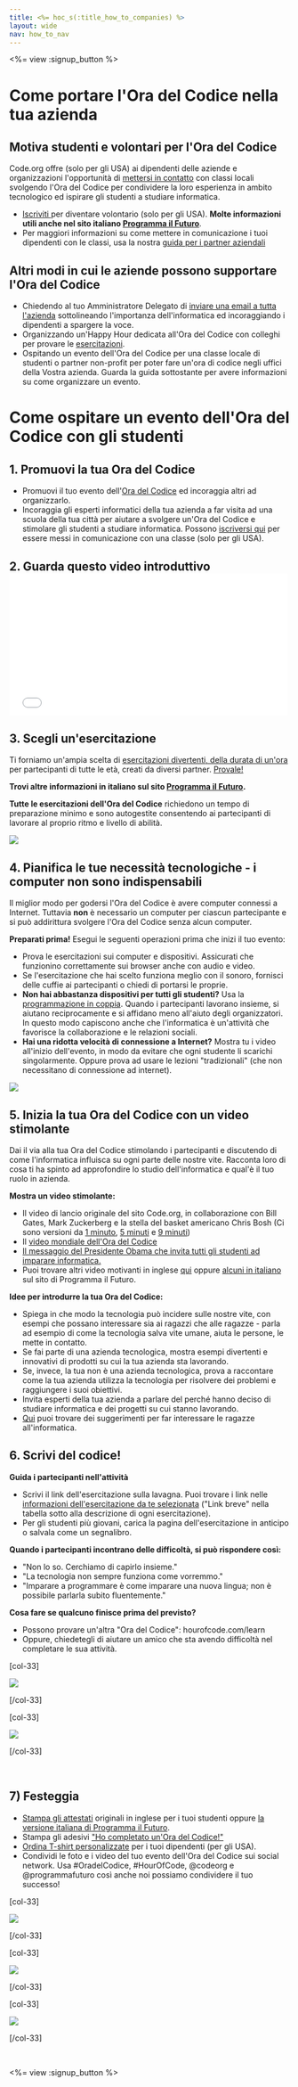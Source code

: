 ```yaml
---
title: <%= hoc_s(:title_how_to_companies) %>
layout: wide
nav: how_to_nav
---
```

<%= view :signup_button %>

# Come portare l'Ora del Codice nella tua azienda

## Motiva studenti e volontari per l'Ora del Codice

Code.org offre (solo per gli USA) ai dipendenti delle aziende e organizzazioni l'opportunità di [mettersi in contatto](<%= resolve_url('https://code.org/volunteer') %>) con classi locali svolgendo l'Ora del Codice per condividere la loro esperienza in ambito tecnologico ed ispirare gli studenti a studiare informatica.

- [Iscriviti ](<%= resolve_url('https://code.org/volunteer') %>)per diventare volontario (solo per gli USA). **Molte informazioni utili anche nel sito italiano <a href="https://www.programmailfuturo.it/come/ora-del-codice/introduzione" target="_blank">Programma il Futuro</a>**.
- Per maggiori informazioni su come mettere in comunicazione i tuoi dipendenti con le classi, usa la nostra [guida per i partner aziendali](<%= localized_file('/files/HourOfCodeGuideForCorporatePartners.pdf') %>)

## Altri modi in cui le aziende possono supportare l'Ora del Codice

- Chiedendo al tuo Amministratore Delegato di [inviare una email a tutta l'azienda](<%= resolve_url('/promote/resources#sample-emails') %>) sottolineando l'importanza dell'informatica ed incoraggiando i dipendenti a spargere la voce. 
- Organizzando un'Happy Hour dedicata all'Ora del Codice con colleghi per provare le [esercitazioni](<%= resolve_url('https://code.org/learn') %>).
- Ospitando un evento dell'Ora del Codice per una classe locale di studenti o partner non-profit per poter fare un'ora di codice negli uffici della Vostra azienda. Guarda la guida sottostante per avere informazioni su come organizzare un evento.

# Come ospitare un evento dell'Ora del Codice con gli studenti

## 1. Promuovi la tua Ora del Codice

- Promuovi il tuo evento dell'[Ora del Codice](<%= resolve_url('/promote') %>) ed incoraggia altri ad organizzarlo.
- Incoraggia gli esperti informatici della tua azienda a far visita ad una scuola della tua città per aiutare a svolgere un'Ora del Codice e stimolare gli studenti a studiare informatica. Possono [iscriversi qui](<%= resolve_url('https://code.org/volunteer/engineer') %>) per essere messi in comunicazione con una classe (solo per gli USA).

## 2. Guarda questo video introduttivo <iframe width="500" height="255" src="//www.youtube.com/embed/SrnvvWDm73k" frameborder="0" allowfullscreen mark="crwd-mark"></iframe> 

## 3. Scegli un'esercitazione

Ti forniamo un'ampia scelta di [esercitazioni divertenti, della durata di un'ora](<%= resolve_url('/learn') %>) per partecipanti di tutte le età, creati da diversi partner. [Provale!](<%= resolve_url('/learn') %>)  
  
**Trovi altre informazioni in italiano sul sito <a href="https://www.programmailfuturo.it/come/ora-del-codice/introduzione" target="_blank">Programma il Futuro</a>.**

**Tutte le esercitazioni dell'Ora del Codice** richiedono un tempo di preparazione minimo e sono autogestite consentendo ai partecipanti di lavorare al proprio ritmo e livello di abilità.

[![](/images/fit-700/tutorials.png)](<%= resolve_url('/learn') %>)

## 4. Pianifica le tue necessità tecnologiche - i computer non sono indispensabili

Il miglior modo per godersi l'Ora del Codice è avere computer connessi a Internet. Tuttavia **non** è necessario un computer per ciascun partecipante e si può addirittura svolgere l'Ora del Codice senza alcun computer.

**Preparati prima!** Esegui le seguenti operazioni prima che inizi il tuo evento:

- Prova le esercitazioni sui computer e dispositivi. Assicurati che funzionino correttamente sui browser anche con audio e video.
- Se l'esercitazione che hai scelto funziona meglio con il sonoro, fornisci delle cuffie ai partecipanti o chiedi di portarsi le proprie.
- **Non hai abbastanza dispositivi per tutti gli studenti?** Usa la [programmazione in coppia](https://youtu.be/sTJ85VIYDRE). Quando i partecipanti lavorano insieme, si aiutano reciprocamente e si affidano meno all'aiuto degli organizzatori. In questo modo capiscono anche che l'informatica è un'attività che favorisce la collaborazione e le relazioni sociali.
- **Hai una ridotta velocità di connessione a Internet?** Mostra tu i video all'inizio dell'evento, in modo da evitare che ogni studente li scarichi singolarmente. Oppure prova ad usare le lezioni "tradizionali" (che non necessitano di connessione ad internet).

<img src="/images/fit-350/group_ipad.jpg" />

## 5. Inizia la tua Ora del Codice con un video stimolante

Dai il via alla tua Ora del Codice stimolando i partecipanti e discutendo di come l'informatica influisca su ogni parte delle nostre vite. Racconta loro di cosa ti ha spinto ad approfondire lo studio dell'informatica e qual'è il tuo ruolo in azienda.

**Mostra un video stimolante:**

- Il video di lancio originale del sito Code.org, in collaborazione con Bill Gates, Mark Zuckerberg e la stella del basket americano Chris Bosh (Ci sono versioni da [1 minuto](https://www.youtube.com/watch?v=qYZF6oIZtfc), [5 minuti](https://www.youtube.com/watch?v=nKIu9yen5nc) e [9 minuti](https://www.youtube.com/watch?v=dU1xS07N-FA))
- Il [video mondiale dell'Ora del Codice](https://www.youtube.com/watch?v=KsOIlDT145A)
- [Il messaggio del Presidente Obama che invita tutti gli studenti ad imparare informatica.](https://www.youtube.com/watch?v=6XvmhE1J9PY)
- Puoi trovare altri video motivanti in inglese [qui](https://www.youtube.com/playlist?list=PLzdnOPI1iJNfpD8i4Sx7U0y2MccnrNZuP) oppure [alcuni in italiano](https://www.programmailfuturo.it/notizie/messaggeri-del-codice) sul sito di Programma il Futuro.

**Idee per introdurre la tua Ora del Codice:**

- Spiega in che modo la tecnologia può incidere sulle nostre vite, con esempi che possano interessare sia ai ragazzi che alle ragazze - parla ad esempio di come la tecnologia salva vite umane, aiuta le persone, le mette in contatto. 
- Se fai parte di una azienda tecnologica, mostra esempi divertenti e innovativi di prodotti su cui la tua azienda sta lavorando.
- Se, invece, la tua non è una azienda tecnologica, prova a raccontare come la tua azienda utilizza la tecnologia per risolvere dei problemi e raggiungere i suoi obiettivi.
- Invita esperti della tua azienda a parlare del perché hanno deciso di studiare informatica e dei progetti su cui stanno lavorando.
- [Qui](<%= resolve_url('https://code.org/girls') %>) puoi trovare dei suggerimenti per far interessare le ragazze all'informatica.

## 6. Scrivi del codice!

**Guida i partecipanti nell'attività**

- Scrivi il link dell'esercitazione sulla lavagna. Puoi trovare i link nelle [informazioni dell'esercitazione da te selezionata](<%= resolve_url('/learn') %>) ("Link breve" nella tabella sotto alla descrizione di ogni esercitazione).
- Per gli studenti più giovani, carica la pagina dell'esercitazione in anticipo o salvala come un segnalibro.

**Quando i partecipanti incontrano delle difficoltà, si può rispondere così:**

- "Non lo so. Cerchiamo di capirlo insieme."
- "La tecnologia non sempre funziona come vorremmo."
- "Imparare a programmare è come imparare una nuova lingua; non è possibile parlarla subito fluentemente."

**Cosa fare se qualcuno finisce prima del previsto?**

- Possono provare un'altra "Ora del Codice": hourofcode.com/learn
- Oppure, chiedetegli di aiutare un amico che sta avendo difficoltà nel completare le sua attività.

[col-33]

![](/images/fit-250/highschoolgirls.jpeg)

[/col-33]

[col-33]

![](/images/fit-300/group_ar.jpg)

[/col-33]

<p style="clear:both">&nbsp;</p>

## 7) Festeggia

- [Stampa gli attestati](<%= resolve_url('https://code.org/certificates') %>) originali in inglese per i tuoi studenti oppure <a href="https://www.programmailfuturo.it/come/attestati-personalizzati" target="_blank">la versione italiana di Programma il Futuro</a>.
- Stampa gli adesivi ["Ho completato un'Ora del Codice!"](<%= resolve_url('/promote/resources#stickers') %>)
- [Ordina T-shirt personalizzate](http://blog.code.org/post/132608499493/hour-of-code-shirts-and-more) per i tuoi dipendenti (per gli USA).
- Condividi le foto e i video del tuo evento dell'Ora del Codice sui social network. Usa #OradelCodice, #HourOfCode, @codeorg e @programmafuturo così anche noi possiamo condividere il tuo successo!

[col-33]

![](/images/fit-250/celebrate2.jpeg)

[/col-33]

[col-33]

![](/images/fit-260/highlight-certificates.jpg)

[/col-33]

[col-33]

![](/images/fit-300/boy-certificate.jpg)

[/col-33]

<p style="clear:both">&nbsp;</p>

<%= view :signup_button %>